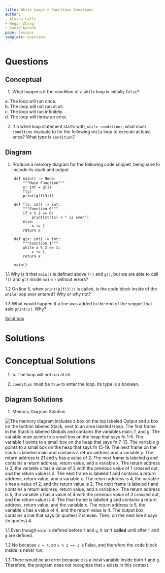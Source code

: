 ```yaml
---
title: While Loops + Functions Questions
author:
- Alyssa Lytle
- Megan Zhang
- David Karash
page: lessons
template: overview
---
```


# Questions

## Conceptual

1. What happens if the condition of a `while` loop is initially `False`?

a. The loop will run once.  
b. The loop will not run at all.  
c. The loop will run infinitely.  
d. The loop will throw an error.

2. If a while loop statement starts with, `while condition:`, what must `condition` evaluate to for the following `while` loop to execute at least once? What *type* is `condition`?


## Diagram

1. Produce a memory diagram for the following code snippet, being sure to include its stack and output.  

```
    def main() -> None:
        """Main Function"""
        y: int = g(1)
        f(y)
        print(g(f(3)))
        
    def f(x: int) -> int:
        """Function 0"""
        if x % 2 == 0:
            print(str(x) + " is even")
        else:
            x += 1
        return x
        
    def g(x: int) -> int:
        """Function 1"""
        while x % 2 == 1:
            x += 1
        return x

    main()
```

1.1 Why is it that `main()` is defined above `f()` and `g()`, but we are able to call `f()` and `g()` inside `main()` without errors?

1.2 On line 5, when `print(g(f(3)))` is called, is the code block inside of the `while` loop ever entered? Why or why not?

1.3 What would happen if a line was added to the end of the snippet that said `print(x)`. Why?

[Solutions](#conceptual-solutions)

<!-- ## Function Writing

1. `num_instances`

Write a function called `num_instances`. Given two strings, `inp_str` and `search_str`, `num_instances` should `return` the count of non-overlapping occurrences of `search_str` in `inp_str`. "Non-overlapping occurrences" means that once a match of `search_str` is found within inp_str, the next search for `search_str` should start after the end of the current match. For example, in the string "HelloHello", the substring "Hello" appears twice, but only the first occurrence is counted once before moving to the next possible starting position. 

2. `multiple_each_val_by_idx`

Implement a function that processes an integer by multiplying each of its digits by their respective index positions and `return`s the result as a string. -->


# Solutions

# Conceptual Solutions

1. b. The loop will not run at all.

2. `condition` must be `True` to enter the loop. Its type is a boolean.


## Diagram Solutions

1. Memory Diagram Solution

<img class="img-fluid" src="/static/practice-mem-diagrams/Qz2-md.png" alt="The memory diagram includes a box on the top labeled Output and a box on the bottom labeled Stack, next to an area labeled Heap.
The first frame in the Stack is labeled Globals and contains the variables main, f, and g. The variable main points to a small box on the heap that says fn 1-5. The variable f points to a small box on the heap that says fn 7-13. The variable g points to a small box on the heap that says fn 15-19.
The next frame on the stack is labeled main and contains a return address and a variable y. The return address is 21 and y has a value of 2. The next frame is labeled g and contains a return address, return value, and a variable x. The return address is 2, the variable x has a value of 2 with the previous value of 1 crossed out, and the return value is 3. The next frame is labeled f and contains a return address, return value, and a variable x. The return address is 4, the variable x has a value of 2, and the return value is 2. The next frame is labeled f and contains a return address, return value, and a variable x. The return address is 5, the variable x has a value of 4 with the previous value of 3 crossed out, and the return value is 4. The final frame is labeled g and contains a return address, return value, and the variable x. The return address is 5, the variable x has a value of 4, and the return value is 4.
The output box contains a line that says (in quotes) 2 is even. Then, on the next line it says (in quotes) 4.
">

1.1 Even though `main` is defined before `f` and `g`, it isn't **called** until after `f` and `g` are defined.

1.2 No because `x = 4`, so `x % 2 == 1` is False, and therefore the code block inside is never run.

1.3 There would be an error because `x` is a local variable inside both `f` and `g`. Therefore, the program does not recognize that `x` exists in this context.

<!-- ## Function Writing Solutions

1. Solution to `num_instances`

```python
def num_instances(inp_str: str, search_str: str):
    count = 0  # To count occurrences of search_str
    index = 0  # To iterate through inp_str


    while index <= len(inp_str) - len(search_str):
        # Check if the substring of inp_str starting at index matches search_str
        match = True
        sub_index = 0
        
        while sub_index < len(search_str):
            if inp_str[index + sub_index] != search_str[sub_index]:
                match = False
            sub_index += 1
        
        if match:
            count += 1
            index += len(search_str)  # Move index by length of search_str to avoid overlapping matches
        else:
            index += 1  # Move to the next character in inp_str

    print(count)


 # Example usage
 num_instances("HelloHeLloHEllo", "Hello")  # Output should be 1
 num_instances("HelloHelloHEllo", "el")  # Output should be 2
```

2. Solution to `multiple_each_val_by_idx`

```python
def multiple_each_val_by_idx(number: int) -> str:
   # Convert the number to a string to process each digit
   num_str = str(number)
  
   # Initialize an empty string to build the result
   result = ""
  
   # Iterate through each digit and its index
   index = 0
   while index < len(num_str):
       # Get the digit at the current index
       digit = int(num_str[index])
      
       # Multiply the digit by its index and append to result
       result += str(digit * index)
      
       # Move to the next index
       index += 1
  
   return result


 # Example usage
 print(multiple_each_val_by_idx(10784))  # Output should be "00142416"
``` -->